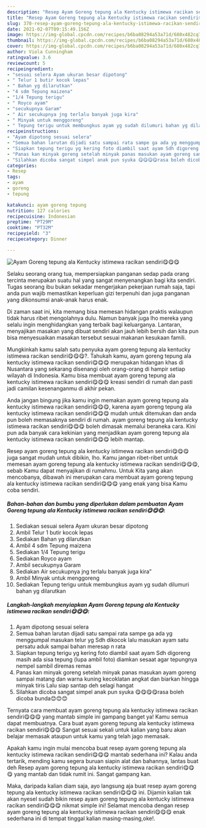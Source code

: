 ```yaml
---
description: "Resep Ayam Goreng tepung ala Kentucky istimewa racikan sendiri😋😋😋 yang enak Untuk Jualan"
title: "Resep Ayam Goreng tepung ala Kentucky istimewa racikan sendiri😋😋😋 yang enak Untuk Jualan"
slug: 370-resep-ayam-goreng-tepung-ala-kentucky-istimewa-racikan-sendiri-yang-enak-untuk-jualan
date: 2021-02-07T09:15:49.156Z
image: https://img-global.cpcdn.com/recipes/b6ba08294a53a71d/680x482cq70/ayam-goreng-tepung-ala-kentucky-istimewa-racikan-sendiri😋😋😋-foto-resep-utama.jpg
thumbnail: https://img-global.cpcdn.com/recipes/b6ba08294a53a71d/680x482cq70/ayam-goreng-tepung-ala-kentucky-istimewa-racikan-sendiri😋😋😋-foto-resep-utama.jpg
cover: https://img-global.cpcdn.com/recipes/b6ba08294a53a71d/680x482cq70/ayam-goreng-tepung-ala-kentucky-istimewa-racikan-sendiri😋😋😋-foto-resep-utama.jpg
author: Viola Cunningham
ratingvalue: 3.6
reviewcount: 5
recipeingredient:
- "sesuai selera Ayam ukuran besar dipotong"
- " Telur 1 butir kocok lepas"
- " Bahan yg dilarutkan"
- "4 sdm Tepung maizena"
- "1/4 Tepung terigu"
- " Royco ayam"
- "secukupnya Garam"
- " Air secukupnya jng terlalu banyak juga kira"
- " Minyak untuk menggoreng"
- " Tepung terigu untuk membungkus ayam yg sudah dilumuri bahan yg dilarutkan"
recipeinstructions:
- "Ayam dipotong sesuai selera"
- "Semua bahan larutan dijadi satu sampai rata sampe ga ada yg menggumpal masukan telur yg Sdh dikocok lalu masukan ayam satu persatu aduk sampai bahan meresap n rata"
- "Siapkan tepung terigu yg kering foto diambil saat ayam Sdh digoreng masih ada sisa tepung (lupa ambil foto) diamkan sesaat agar tepungnya nempel sambil diremas remas"
- "Panas kan minyak goreng setelah minyak panas masukan ayam goreng sampai matang dan warna kuning kecoklatan angkat dan biarkan hingga minyak tiris Lalu siap santap deh selagi hangat"
- "Silahkan dicoba sangat simpel anak pun syuka 😋😋😋😋rasa boleh dicoba bunda😊😊😊"
categories:
- Resep
tags:
- ayam
- goreng
- tepung

katakunci: ayam goreng tepung 
nutrition: 127 calories
recipecuisine: Indonesian
preptime: "PT29M"
cooktime: "PT32M"
recipeyield: "3"
recipecategory: Dinner

---
```



![Ayam Goreng tepung ala Kentucky istimewa racikan sendiri😋😋😋](https://img-global.cpcdn.com/recipes/b6ba08294a53a71d/680x482cq70/ayam-goreng-tepung-ala-kentucky-istimewa-racikan-sendiri😋😋😋-foto-resep-utama.jpg)

Selaku seorang orang tua, mempersiapkan panganan sedap pada orang tercinta merupakan suatu hal yang sangat menyenangkan bagi kita sendiri. Tugas seorang ibu bukan sekadar mengerjakan pekerjaan rumah saja, tapi anda pun wajib memastikan keperluan gizi terpenuhi dan juga panganan yang dikonsumsi anak-anak harus enak.

Di zaman  saat ini, kita memang bisa memesan hidangan praktis walaupun tidak harus ribet mengolahnya dulu. Namun banyak juga lho mereka yang selalu ingin menghidangkan yang terbaik bagi keluarganya. Lantaran, menyajikan masakan yang dibuat sendiri akan jauh lebih bersih dan kita pun bisa menyesuaikan masakan tersebut sesuai makanan kesukaan famili. 



Mungkinkah kamu salah satu penyuka ayam goreng tepung ala kentucky istimewa racikan sendiri😋😋😋?. Tahukah kamu, ayam goreng tepung ala kentucky istimewa racikan sendiri😋😋😋 merupakan hidangan khas di Nusantara yang sekarang disenangi oleh orang-orang di hampir setiap wilayah di Indonesia. Kamu bisa membuat ayam goreng tepung ala kentucky istimewa racikan sendiri😋😋😋 kreasi sendiri di rumah dan pasti jadi camilan kesenanganmu di akhir pekan.

Anda jangan bingung jika kamu ingin memakan ayam goreng tepung ala kentucky istimewa racikan sendiri😋😋😋, karena ayam goreng tepung ala kentucky istimewa racikan sendiri😋😋😋 mudah untuk ditemukan dan anda pun boleh memasaknya sendiri di rumah. ayam goreng tepung ala kentucky istimewa racikan sendiri😋😋😋 boleh dimasak memalui beraneka cara. Kini pun ada banyak cara kekinian yang menjadikan ayam goreng tepung ala kentucky istimewa racikan sendiri😋😋😋 lebih mantap.

Resep ayam goreng tepung ala kentucky istimewa racikan sendiri😋😋😋 juga sangat mudah untuk dibikin, lho. Kamu jangan ribet-ribet untuk memesan ayam goreng tepung ala kentucky istimewa racikan sendiri😋😋😋, sebab Kamu dapat menyajikan di rumahmu. Untuk Kita yang akan mencobanya, dibawah ini merupakan cara membuat ayam goreng tepung ala kentucky istimewa racikan sendiri😋😋😋 yang enak yang bisa Kamu coba sendiri.

<!--inarticleads1-->

##### Bahan-bahan dan bumbu yang diperlukan dalam pembuatan Ayam Goreng tepung ala Kentucky istimewa racikan sendiri😋😋😋:

1. Sediakan sesuai selera Ayam ukuran besar dipotong
1. Ambil  Telur 1 butir kocok lepas
1. Sediakan  Bahan yg dilarutkan
1. Ambil 4 sdm Tepung maizena
1. Sediakan 1/4 Tepung terigu
1. Sediakan  Royco ayam
1. Ambil secukupnya Garam
1. Sediakan  Air secukupnya jng terlalu banyak juga kira”
1. Ambil  Minyak untuk menggoreng
1. Sediakan  Tepung terigu untuk membungkus ayam yg sudah dilumuri bahan yg dilarutkan




<!--inarticleads2-->

##### Langkah-langkah menyiapkan Ayam Goreng tepung ala Kentucky istimewa racikan sendiri😋😋😋:

1. Ayam dipotong sesuai selera
1. Semua bahan larutan dijadi satu sampai rata sampe ga ada yg menggumpal masukan telur yg Sdh dikocok lalu masukan ayam satu persatu aduk sampai bahan meresap n rata
1. Siapkan tepung terigu yg kering foto diambil saat ayam Sdh digoreng masih ada sisa tepung (lupa ambil foto) diamkan sesaat agar tepungnya nempel sambil diremas remas
1. Panas kan minyak goreng setelah minyak panas masukan ayam goreng sampai matang dan warna kuning kecoklatan angkat dan biarkan hingga minyak tiris Lalu siap santap deh selagi hangat
1. Silahkan dicoba sangat simpel anak pun syuka 😋😋😋😋rasa boleh dicoba bunda😊😊😊




Ternyata cara membuat ayam goreng tepung ala kentucky istimewa racikan sendiri😋😋😋 yang mantab simple ini gampang banget ya! Kamu semua dapat membuatnya. Cara buat ayam goreng tepung ala kentucky istimewa racikan sendiri😋😋😋 Sangat sesuai sekali untuk kalian yang baru akan belajar memasak ataupun untuk kamu yang telah jago memasak.

Apakah kamu ingin mulai mencoba buat resep ayam goreng tepung ala kentucky istimewa racikan sendiri😋😋😋 mantab sederhana ini? Kalau anda tertarik, mending kamu segera buruan siapin alat dan bahannya, lantas buat deh Resep ayam goreng tepung ala kentucky istimewa racikan sendiri😋😋😋 yang mantab dan tidak rumit ini. Sangat gampang kan. 

Maka, daripada kalian diam saja, ayo langsung aja buat resep ayam goreng tepung ala kentucky istimewa racikan sendiri😋😋😋 ini. Dijamin kalian tak akan nyesel sudah bikin resep ayam goreng tepung ala kentucky istimewa racikan sendiri😋😋😋 nikmat simple ini! Selamat mencoba dengan resep ayam goreng tepung ala kentucky istimewa racikan sendiri😋😋😋 enak sederhana ini di tempat tinggal kalian masing-masing,oke!.

